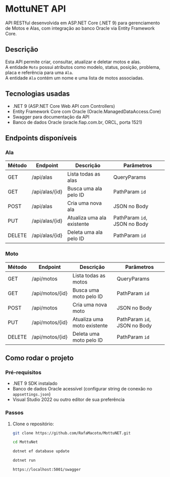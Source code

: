 # MottuNET API

API RESTful desenvolvida em ASP.NET Core (.NET 9) para gerenciamento de Motos e Alas, com integração ao banco Oracle via Entity Framework Core.

## Descrição

Esta API permite criar, consultar, atualizar e deletar motos e alas.  
A entidade `Moto` possui atributos como modelo, status, posição, problema, placa e referência para uma `Ala`.  
A entidade `Ala` contém um nome e uma lista de motos associadas.

## Tecnologias usadas

- .NET 9 (ASP.NET Core Web API com Controllers)  
- Entity Framework Core com Oracle (Oracle.ManagedDataAccess.Core)  
- Swagger para documentação da API  
- Banco de dados Oracle (oracle.fiap.com.br, ORCL, porta 1521)

## Endpoints disponíveis

### Ala

| Método | Endpoint         | Descrição                       | Parâmetros        |
|--------|------------------|--------------------------------|-------------------|
| GET    | /api/alas        | Lista todas as alas             | QueryParams       |
| GET    | /api/alas/{id}   | Busca uma ala pelo ID           | PathParam `id`    |
| POST   | /api/alas        | Cria uma nova ala               | JSON no Body      |
| PUT    | /api/alas/{id}   | Atualiza uma ala existente      | PathParam `id`, JSON no Body |
| DELETE | /api/alas/{id}   | Deleta uma ala pelo ID          | PathParam `id`    |

### Moto

| Método | Endpoint          | Descrição                      | Parâmetros          |
|--------|-------------------|-------------------------------|---------------------|
| GET    | /api/motos        | Lista todas as motos           | QueryParams         |
| GET    | /api/motos/{id}   | Busca uma moto pelo ID         | PathParam `id`      |
| POST   | /api/motos        | Cria uma nova moto             | JSON no Body        |
| PUT    | /api/motos/{id}   | Atualiza uma moto existente    | PathParam `id`, JSON no Body |
| DELETE | /api/motos/{id}   | Deleta uma moto pelo ID        | PathParam `id`      |

## Como rodar o projeto

### Pré-requisitos

- .NET 9 SDK instalado  
- Banco de dados Oracle acessível (configurar string de conexão no `appsettings.json`)  
- Visual Studio 2022 ou outro editor de sua preferência

### Passos

1. Clone o repositório:
   ```bash
   git clone https://github.com/RafaMacoto/MottuNET.git

   cd MottuNet

   dotnet ef database update

   dotnet run

   https://localhost:5001/swagger
